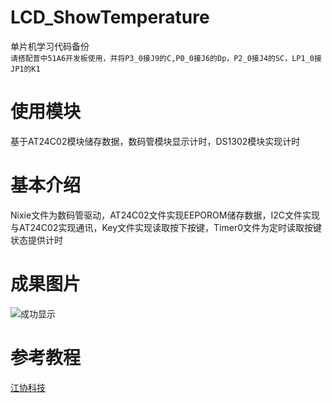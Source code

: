 # LCD_ShowTemperature
 单片机学习代码备份  
 `请搭配普中51A6开发板使用，并将P3_0接J9的C,P0_0接J6的Dp，P2_0接J4的SC，LP1_0接JP1的K1`
# 使用模块
基于AT24C02模块储存数据，数码管模块显示计时，DS1302模块实现计时
# 基本介绍
Nixie文件为数码管驱动，AT24C02文件实现EEPOROM储存数据，I2C文件实现与AT24C02实现通讯，Key文件实现读取按下按键，Timer0文件为定时读取按键状态提供计时
# 成果图片
![](./Pic/IMG_20240415_145926.jpg "成功显示")
# 参考教程
[江协科技](https://b23.tv/Pr9ubVy)
